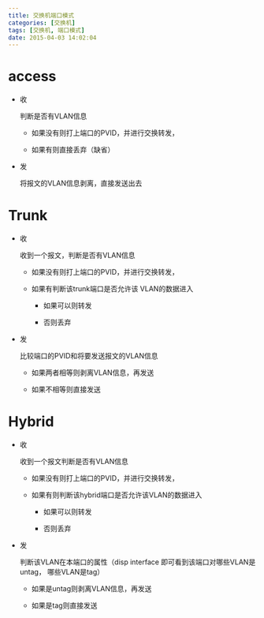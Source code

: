 ```yaml
---
title: 交换机端口模式
categories: [交换机]
tags: [交换机, 端口模式]
date: 2015-04-03 14:02:04
---
```


# access

-   收

    判断是否有VLAN信息

    -   如果没有则打上端口的PVID，并进行交换转发，

    -   如果有则直接丢弃（缺省）

-   发

    将报文的VLAN信息剥离，直接发送出去

# Trunk

-   收

    收到一个报文，判断是否有VLAN信息

    -   如果没有则打上端口的PVID，并进行交换转发，

    -   如果有判断该trunk端口是否允许该 VLAN的数据进入

        -   如果可以则转发

        -   否则丢弃

-   发

    比较端口的PVID和将要发送报文的VLAN信息

    -   如果两者相等则剥离VLAN信息，再发送

    -   如果不相等则直接发送

# Hybrid

-   收

    收到一个报文判断是否有VLAN信息

    -   如果没有则打上端口的PVID，并进行交换转发，

    -   如果有则判断该hybrid端口是否允许该VLAN的数据进入

        -   如果可以则转发

        -   否则丢弃

-   发

    判断该VLAN在本端口的属性（disp interface 即可看到该端口对哪些VLAN是untag， 哪些VLAN是tag）

    -   如果是untag则剥离VLAN信息，再发送

    -   如果是tag则直接发送
